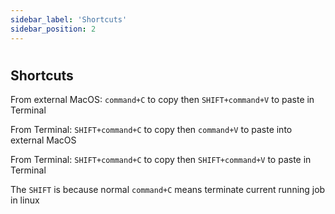 ```yaml
---
sidebar_label: 'Shortcuts'
sidebar_position: 2
---
```


# 

## Shortcuts

From external MacOS: `command+C` to copy then `SHIFT+command+V` to paste in Terminal

From Terminal: `SHIFT+command+C` to copy then `command+V` to paste into external MacOS

From Terminal: `SHIFT+command+C` to copy then `SHIFT+command+V` to paste in Terminal

The `SHIFT` is because normal `command+C` means terminate current running job in linux